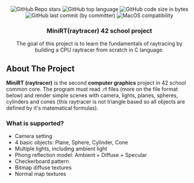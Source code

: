 <p align="center">
	<img alt="GitHub Repo stars" src="https://img.shields.io/github/stars/ferri17/miniRT?color=yellow" />
	<img alt="GitHub top language" src="https://img.shields.io/github/languages/top/ferri17/miniRT" />
	<img alt="GitHub code size in bytes" src="https://img.shields.io/github/languages/code-size/ferri17/miniRT?color=red" />
	<img alt="GitHub last commit (by committer)" src="https://img.shields.io/github/last-commit/ferri17/miniRT" />
	<img alt="MacOS compatibility" src="https://img.shields.io/badge/macOS-compatible-brightgreen.svg" />
</p>

<h3 align="center">MiniRT(raytracer) 42 school project</h3>

  <p align="center">
    The goal of this project is to learn the fundamentals of raytracing by building a CPU raytracer from scratch in C language.
    <br />
  </p>
</div>

<!-- ABOUT THE PROJECT -->
## About The Project
<!---![MiniRT demo intro](https://github.com/ferri17/miniRT/assets/19575860/cd4f3a17-86ce-432e-ae90-d171d5ab6253)-->


**MiniRT (raytracer)** is the second **computer graphics** project in 42 school common core. The program must read .rt files (more on the file format below) and render simple scenes with camera, lights, planes, spheres, cylinders and cones (this raytracer is not triangle based so all objects are defined by it's matematical formulas).

<h3>What is supported?</h3>
<ul>
  <li>Camera setting</li>
  <li>4 basic objects: Plane, Sphere, Cylinder, Cone</li>
  <li>Multiple lights, including ambient light</li>
  <li>Phong reflection model: Ambient + Diffuse + Specular</li>
  <li>Checkerboard pattern</li>
  <li>Bitmap diffuse textures</li>
  <li>Normal map textures</li>
</ul>
<!---
Here is an example of a simple scene:
```
0  0  0  0  0  0  0  0  0  0  0  0  0  0  0  0  0  0  0
0  0  0  0  0  0  0  0  0  0  0  0  0  0  0  0  0  0  0
0  0 10 10  0  0 10 10  0  0  0 10 10 10 10 10  0  0  0
0  0 10 10  0  0 10 10  0  0  0  0  0  0  0 10 10  0  0
0  0 10 10  0  0 10 10  0  0  0  0  0  0  0 10 10  0  0
0  0 10 10 10 10 10 10  0  0  0  0 10 10 10 10  0  0  0
0  0  0 10 10 10 10 10  0  0  0 10 10  0  0  0  0  0  0
0  0  0  0  0  0 10 10  0  0  0 10 10  0  0  0  0  0  0
0  0  0  0  0  0 10 10  0  0  0 10 10 10 10 10 10  0  0
0  0  0  0  0  0  0  0  0  0  0  0  0  0  0  0  0  0  0
0  0  0  0  0  0  0  0  0  0  0  0  0  0  0  0  0  0  0
```
Each number represents a point in space:
* The horizontal position corresponds to its axis.
* The vertical position corresponds to its ordinate.
* The value corresponds to its altitude.
-->
<!-- GETTING STARTED 
## Getting Started
In order to run the program first clone the repository:
```bash
git clone git@github.com:ferri17/FdF.git
```
Open the folder:
```bash
cd FdF/
```
Compile the program:
```bash
make
```
Run the program with a valid map as argument(test maps can be found in /maps)
```bash
./fdf maps/42.fdf
```
-->

<!-- Controls 
## Controls
| Action                          | Key                      |
| :---                          | :----:                     |
| Mouse right click + drag      | Move map                   |
| Mouse left click + drag       | Rotate map                 |
| Lock rotation axis            | Hold X,Y,Z while rotating  |
| Color themes                  | 1, 2, 3                    |
| Change map heights            | N,M                        |
| Edge/Vertex mode              | G                          |
| Snap rotation                 | Hold H while rotating      |
| Isometric/Paralel projection  | I,P                        |
-->
<!-- Gallery 
## Gallery
<img width="1400" alt="Screen Shot 2023-08-10 at 3 30 30 PM" src="https://github.com/ferri17/FdF/assets/19575860/d131a52b-1bb3-4bdd-ba8a-9dfb42620446">
<img width="1396" alt="Screen Shot 2023-08-10 at 5 38 26 PM" src="https://github.com/ferri17/FdF/assets/19575860/ae64c1b0-6fe0-4f4a-8e3d-833ed7cfa393">
<img width="1397" alt="Screen Shot 2023-08-10 at 5 37 03 PM" src="https://github.com/ferri17/FdF/assets/19575860/e621e9ee-2ea8-4eaa-a51c-92b53e6e87c6">
-->
<!-- Resources
## Resources

**Minilibx**

Really good guides to start using minilibx functions.
* https://gontjarow.github.io/MiniLibX/mlx-tutorial-create-image.html
* https://harm-smits.github.io/42docs/libs/minilibx/images.html

**How to draw a line in a pixel map**
* https://en.wikipedia.org/wiki/Bresenham%27s_line_algorithm

**How to represent a 3D figure in a 2D space**
* https://www.youtube.com/watch?v=p4Iz0XJY-Qk
* https://en.wikipedia.org/wiki/Rotation_matrix
* https://clintbellanger.net/articles/isometric_math/
  
**Gradients**

Best walkthrough to understand how to calculate a gradient between 2 points
* https://dev.to/freerangepixels/a-probably-terrible-way-to-render-gradients-1p3n
  
**Virtual keys macOS**
* https://stackoverflow.com/questions/3202629/where-can-i-find-a-list-of-mac-virtual-key-codes

**Clipping lines to optimise render with Cohen-Sutherland algorithm**
* https://www.geeksforgeeks.org/line-clipping-set-1-cohen-sutherland-algorithm/

-->
